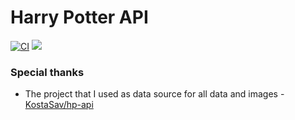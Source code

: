 # Harry Potter API

[![CI](https://github.com/diegodrf/HarryPotterApi/actions/workflows/ci.yml/badge.svg)](https://github.com/diegodrf/HarryPotterApi/actions/workflows/ci.yml)
[![](https://heroku-status-badges.herokuapp.com/harry-potter--api)](https://harry-potter--api.herokuapp.com/)



### Special thanks
- The project that I used as data source for all data and images - [KostaSav/hp-api](https://github.com/KostaSav/hp-api)